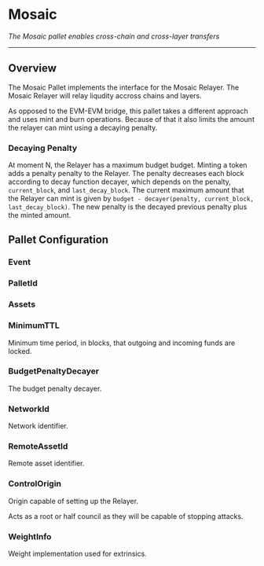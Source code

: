 # Mosaic

*The Mosaic pallet enables cross-chain and cross-layer transfers*

---

## Overview

The Mosaic Pallet implements the interface for the Mosaic Relayer. The Mosaic 
Relayer will relay liqudity accross chains and layers.

As opposed to the EVM-EVM bridge, this pallet takes a different approach and 
uses mint and burn operations. Because of that it also limits the amount the 
relayer can mint using a decaying penalty.

### Decaying Penalty

At moment N, the Relayer has a maximum budget budget. Minting a token adds a 
penalty penalty to the Relayer. The penalty decreases each block according to 
decay function decayer, which depends on the penalty, `current_block`, and 
`last_decay_block`. The current maximum amount that the Relayer can mint is 
given by `budget - decayer(penalty, current_block, last_decay_block)`. The new 
penalty is the decayed previous penalty plus the minted amount.


## Pallet Configuration

### Event

### PalletId

### Assets

### MinimumTTL

Minimum time period, in blocks, that outgoing and incoming funds are locked.

### BudgetPenaltyDecayer

The budget penalty decayer.

### NetworkId

Network identifier.

### RemoteAssetId

Remote asset identifier.

### ControlOrigin

Origin capable of setting up the Relayer.

Acts as a root or half council as they will be capable of stopping attacks.

### WeightInfo

Weight implementation used for extrinsics.
